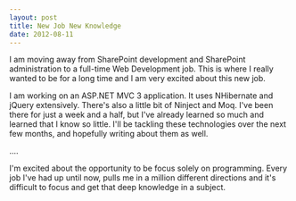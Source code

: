 ```yaml
---
layout: post
title: New Job New Knowledge
date: 2012-08-11
---
```


I am moving away from SharePoint development and SharePoint administration to a full-time Web Development job.  This is where I really wanted to be for a long time and I am very excited about this new job.

I am working on an ASP.NET MVC 3 application.  It uses NHibernate and jQuery extensively.  There's also a little bit of Ninject and Moq.
I've been there for just a week and a half, but I've already learned so much and learned that I know so little.  I'll be tackling these technologies over the next few months, and hopefully writing about them as well.

....

I'm excited about the opportunity to be focus solely on programming.  Every job I've had up until now, pulls me in a million different directions and it's difficult to focus and get that deep knowledge in a subject.
